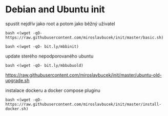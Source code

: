 # Debian and Ubuntu init

spustit nejdřív jako root a potom jako běžný uživatel

```bash <(wget -qO- https://raw.githubusercontent.com/miroslavbucek/init/master/basic.sh)```

```bash <(wget -qO- bit.ly/mbbinit)```

update sterého nepodporovaného ubuntu

```bash <(wget -qO- bit.ly/mbbubuold)```

https://raw.githubusercontent.com/miroslavbucek/init/master/ubuntu-old-upgrade.sh

instalace dockeru a docker compose pluginu

```bash <(wget -qO- https://raw.githubusercontent.com/miroslavbucek/init/master/install-docker.sh)```
